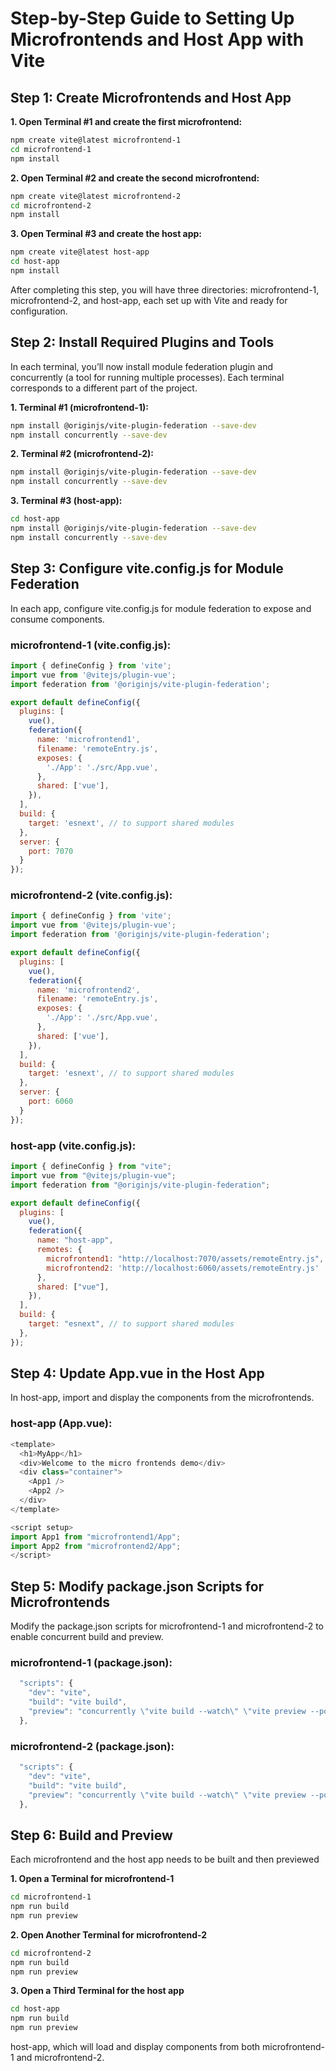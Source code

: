 # Step-by-Step Guide to Setting Up Microfrontends and Host App with Vite

## Step 1: Create Microfrontends and Host App
**1. Open Terminal #1 and create the first microfrontend:**
```bash
npm create vite@latest microfrontend-1
cd microfrontend-1
npm install
```

**2. Open Terminal #2 and create the second microfrontend:**
```bash
npm create vite@latest microfrontend-2
cd microfrontend-2
npm install
```

**3. Open Terminal #3 and create the host app:**
```bash
npm create vite@latest host-app
cd host-app
npm install
```

After completing this step, you will have three directories: microfrontend-1, microfrontend-2, and host-app, each set up with Vite and ready for configuration.

## Step 2: Install Required Plugins and Tools
In each terminal, you’ll now install module federation plugin and concurrently (a tool for running multiple processes). Each terminal corresponds to a different part of the project. 

**1. Terminal #1 (microfrontend-1):**
```bash
npm install @originjs/vite-plugin-federation --save-dev
npm install concurrently --save-dev
```

**2. Terminal #2 (microfrontend-2):**
```bash
npm install @originjs/vite-plugin-federation --save-dev
npm install concurrently --save-dev
```

**3. Terminal #3 (host-app):**
```bash
cd host-app
npm install @originjs/vite-plugin-federation --save-dev
npm install concurrently --save-dev
```

## Step 3: Configure vite.config.js for Module Federation
In each app, configure vite.config.js for module federation to expose and consume components.

### microfrontend-1 (vite.config.js):
```javascript
import { defineConfig } from 'vite';
import vue from '@vitejs/plugin-vue';
import federation from '@originjs/vite-plugin-federation';

export default defineConfig({
  plugins: [
    vue(),
    federation({
      name: 'microfrontend1',
      filename: 'remoteEntry.js',
      exposes: {
        './App': './src/App.vue',
      },
      shared: ['vue'],
    }),
  ],
  build: {
    target: 'esnext', // to support shared modules
  },
  server: {
    port: 7070
  }
});
```
### microfrontend-2 (vite.config.js):
```javascript
import { defineConfig } from 'vite';
import vue from '@vitejs/plugin-vue';
import federation from '@originjs/vite-plugin-federation';

export default defineConfig({
  plugins: [
    vue(),
    federation({
      name: 'microfrontend2',
      filename: 'remoteEntry.js',
      exposes: {
        './App': './src/App.vue',
      },
      shared: ['vue'],
    }),
  ],
  build: {
    target: 'esnext', // to support shared modules
  },
  server: {
    port: 6060
  }
});
```

### host-app (vite.config.js):
```javascript
import { defineConfig } from "vite";
import vue from "@vitejs/plugin-vue";
import federation from "@originjs/vite-plugin-federation";

export default defineConfig({
  plugins: [
    vue(),
    federation({
      name: "host-app",
      remotes: {
        microfrontend1: "http://localhost:7070/assets/remoteEntry.js",
        microfrontend2: 'http://localhost:6060/assets/remoteEntry.js'
      },
      shared: ["vue"],
    }),
  ],
  build: {
    target: "esnext", // to support shared modules
  },
});
```
## Step 4: Update App.vue in the Host App
In host-app, import and display the components from the microfrontends.

### host-app (App.vue):
```javascript
<template>
  <h1>MyApp</h1>
  <div>Welcome to the micro frontends demo</div>
  <div class="container">
    <App1 />
    <App2 />
  </div>
</template>

<script setup>
import App1 from "microfrontend1/App";
import App2 from "microfrontend2/App";
</script>
```

## Step 5: Modify package.json Scripts for Microfrontends
Modify the package.json scripts for microfrontend-1 and microfrontend-2 to enable concurrent build and preview.

### microfrontend-1 (package.json):
```javascript
  "scripts": {
    "dev": "vite",
    "build": "vite build",
    "preview": "concurrently \"vite build --watch\" \"vite preview --port 7070 --strictPort\""
  },
```
### microfrontend-2 (package.json):
```javascript
  "scripts": {
    "dev": "vite",
    "build": "vite build",
    "preview": "concurrently \"vite build --watch\" \"vite preview --port 6060 --strictPort\""
  },
```

## Step 6: Build and Preview
Each microfrontend and the host app needs to be built and then previewed

**1. Open a Terminal for microfrontend-1**
```bash
cd microfrontend-1
npm run build
npm run preview
```

**2. Open Another Terminal for microfrontend-2**
```bash
cd microfrontend-2
npm run build
npm run preview
```

**3. Open a Third Terminal for the host app**
```bash
cd host-app
npm run build
npm run preview
```

host-app, which will load and display components from both microfrontend-1 and microfrontend-2.